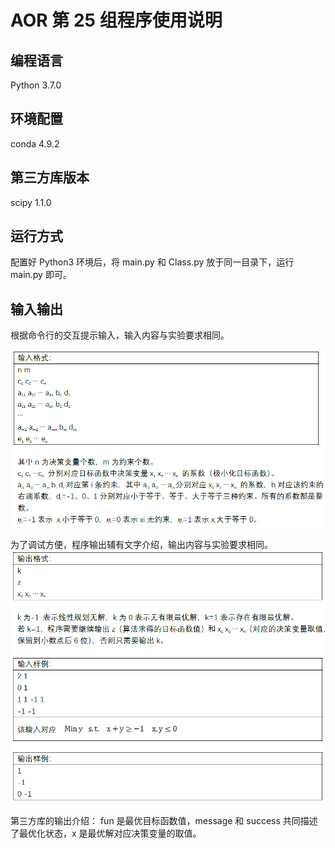 # AOR 第 25 组程序使用说明

## 编程语言

Python 3.7.0

## 环境配置

conda 4.9.2

## 第三方库版本

scipy 1.1.0

## 运行方式

配置好 Python3 环境后，将 main.py 和 Class.py 放于同一目录下，运行 main.py 即可。

## 输入输出

根据命令行的交互提示输入，输入内容与实验要求相同。

![Input](.\Input.png)

为了调试方便，程序输出辅有文字介绍，输出内容与实验要求相同。
![Output](.\Output.png)

第三方库的输出介绍：
fun 是最优目标函数值，message 和 success 共同描述了最优化状态，x 是最优解对应决策变量的取值。
